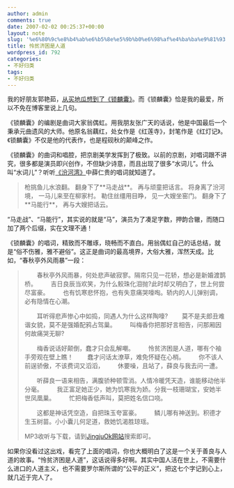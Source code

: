 ```yaml
---
author: admin
comments: true
date: 2007-02-02 00:25:37+00:00
layout: note
slug: '%e6%80%9c%e8%b4%ab%e6%b5%8e%e5%9b%b0%e6%98%af%e4%ba%ba%e9%81%93'
title: 怜贫济困是人道
wordpress_id: 792
categories:
- 不好归类
tags:
- 不好归类
---
```


我的好朋友郭艳茹，[从买地瓜想到了《锁麟囊》](http://blog.sina.com.cn/u/4a22f44b010007to)。而《锁麟囊》恰是我的最爱，所以不免在博客里说上几句。

《锁麟囊》的编剧是曲词大家翁偶虹。用我朋友张广天的话说，他是中国最后一个秉承元曲遗风的大师。他原名翁藕红，处女作是《红莲寺》，封笔作是《红灯记》。《锁麟囊》不仅是他的代表作，也是程砚秋的颠峰之作。

《锁麟囊》的曲词和唱腔，把京剧美学发挥到了极致。以前的京剧，对唱词跟不讲究，很多都是演员即兴创作，不但缺少诗意，而且出现了很多“水词儿”。什么叫“水词儿”？听听[《汾河湾》](http://oldrecords.xikao.com/lyrics.php?id=270)中薛仁贵的唱词就知道了。





<blockquote>枪挑鱼儿水浪翻。
翻身下了**马走战**。
再与顽童把话言。
将身离了汾河境，
一马儿来至在柳家村。
勒住丝缰用目睁，
见一大嫂坐窑门。
翻身下了**马能行**，
再与大嫂把话云。</blockquote>



“马走战”、“马能行”，其实说的就是“马”，演员为了凑足字数，押韵合辙，而随口加了两个后缀，实在文理不通！

《锁麟囊》的唱词，精致而不雕琢，晓畅而不直白。用翁偶虹自己的话总结，就是“俗不伤雅，雅不避俗”。这正是曲词的最高境界，大俗大雅，浑然天成。比如，“春秋亭外风雨暴”一段：





<blockquote>　　春秋亭外风雨暴，何处悲声破寂寥。隔帘只见一花轿，想必是新婚渡鹊桥。
　　吉日良辰当欢笑，为什么鲛珠化泪抛?此时却又明白了，世上何尝尽富豪。
　　也有饥寒悲怀抱，也有失意痛哭嚎啕。轿内的人儿弹别调，必有隐情在心潮。

　　耳听得悲声惨心中如捣，同遇人为什么这样陶嚎?
　　莫不是夫郎丑难谐女貌，莫不是强婚配鸦占驾巢。
　　叫梅香你把那好言相告，问那厢因何故痛哭无聊?

　　梅香说话好颠倒，蠢才只会乱解嘲。
　　怜贫济困是人道，哪有个袖手旁观在壁上瞧！
　　蠢才问话太潦草，难免怀疑在心梢。
　　你不该人前逞骄傲，不该费词又滔滔，
　　休要噪，且站了，薛良与我去问一遭。

　　听薛良一语来相告，满腹骄种顿雪消。人情冷暖凭天造，谁能移动他半分毫。
　　我正富足她正少，她为饥寒我为娇。分我一枝珊瑚宝，安她半世凤凰巢。
　　忙把梅香低声叫，莫把姓名信口哓。

　　这都是神话凭空造，自把珠玉夸富豪。
　　鳞儿哪有神送到。积德才生玉树苗。小小囊儿何足道，救她饥渴胜琼瑶。

MP3收听与下载，请到[JingjuOk网站](http://www.jingjuok.com)搜索即可。

</blockquote>



如果你没看过这出戏，看完了上面的唱词，你也大概明白了这是一个关于善良与人道的故事。“怜贫济困是人道”，这话说得多好啊。其实中国人活在世上，不需要什么进口的人道主义，也不需要罗尔斯所谓的“公平的正义”，把这七个字记到心上，就几近于完人了。


